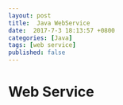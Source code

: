 ```yaml
---
layout: post
title:  Java WebService
date:  2017-7-3 18:13:57 +0800
categories: [Java]
tags: [web service]
published: false
---
```


# Web Service


